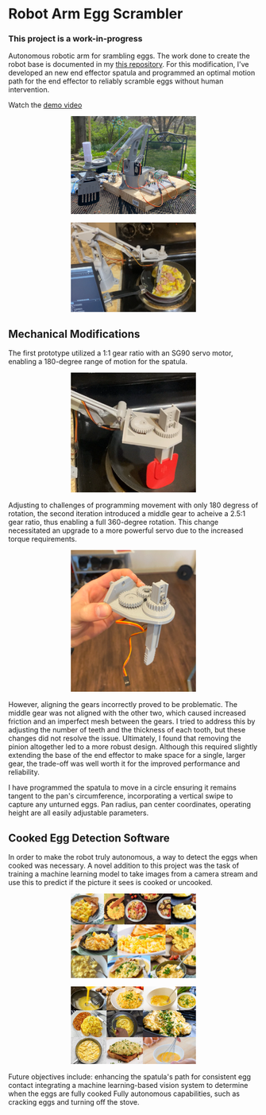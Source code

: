 # Robot Arm Egg Scrambler

### This project is a work-in-progress

Autonomous robotic arm for srambling eggs. The work done to create the robot base is documented in my [this repository](https://github.com/lujan002/EEZYbotARM-Mk2-Robot-Arm-PS4-Control). For this modification, I've developed an new end effector spatula and programmed an optimal motion path for the end effector to reliably scramble eggs without human intervention. 

Watch the [demo video](https://www.youtube.com/watch?v=ewMSy4-Ajvs&embeds_referring_euri=https%3A%2F%2Flukejansen.carrd.co%2F&feature=emb_logo)

<p align="center">
  <img src="RoboChef2.png" alt="Robot Arm" width="50%" height="auto">
</p>
<p align="center">
  <img src="ActionShot.png" alt="Action Shot" width="50%" height="auto">
</p>

## Mechanical Modifications 
The first prototype utilized a 1:1 gear ratio with an SG90 servo motor, enabling a 180-degree range of motion for the spatula.

<p align="center">
  <img src="gears_v1.png" alt="Gears v1" width="50%" height="auto">
</p>

Adjusting to challenges of programming movement with only 180 degress of rotation, the second iteration introduced a middle gear to acheive a 2.5:1 gear ratio, thus enabling a full 360-degree rotation. This change necessitated an upgrade to a more powerful servo due to the increased torque requirements.

<p align="center">
  <img src="gears_v2.png" alt="Gears v2" width="50%" height="auto">
</p>

However, aligning the gears incorrectly proved to be problematic. The middle gear was not aligned with the other two, which caused increased friction and an imperfect mesh between the gears. I tried to address this by adjusting the number of teeth and the thickness of each tooth, but these changes did not resolve the issue. Ultimately, I found that removing the pinion altogether led to a more robust design. Although this required slightly extending the base of the end effector to make space for a single, larger gear, the trade-off was well worth it for the improved performance and reliability.

I have programmed the spatula to move in a circle ensuring it remains tangent to the pan's circumference, incorporating a vertical swipe to capture any unturned eggs. Pan radius, pan center coordinates, operating height are all easily adjustable parameters. 

## Cooked Egg Detection Software
In order to make the robot truly autonomous, a way to detect the eggs when cooked was necessary. A novel addition to this project was the task of training a machine learning model to take images from a camera stream and use this to predict if the picture it sees is cooked or uncooked. 

<p align="center">
  <img src="CookedDataset.png" alt="CookedDataset" width="50%" height="auto">
</p>
<p align="center">
  <img src="UncookedDataset.png" alt="UncookedDataset" width="50%" height="auto">
</p>

Future objectives include:
enhancing the spatula's path for consistent egg contact
integrating a machine learning-based vision system to determine when the eggs are fully cooked
Fully autonomous capabilities, such as cracking eggs and turning off the stove. 


